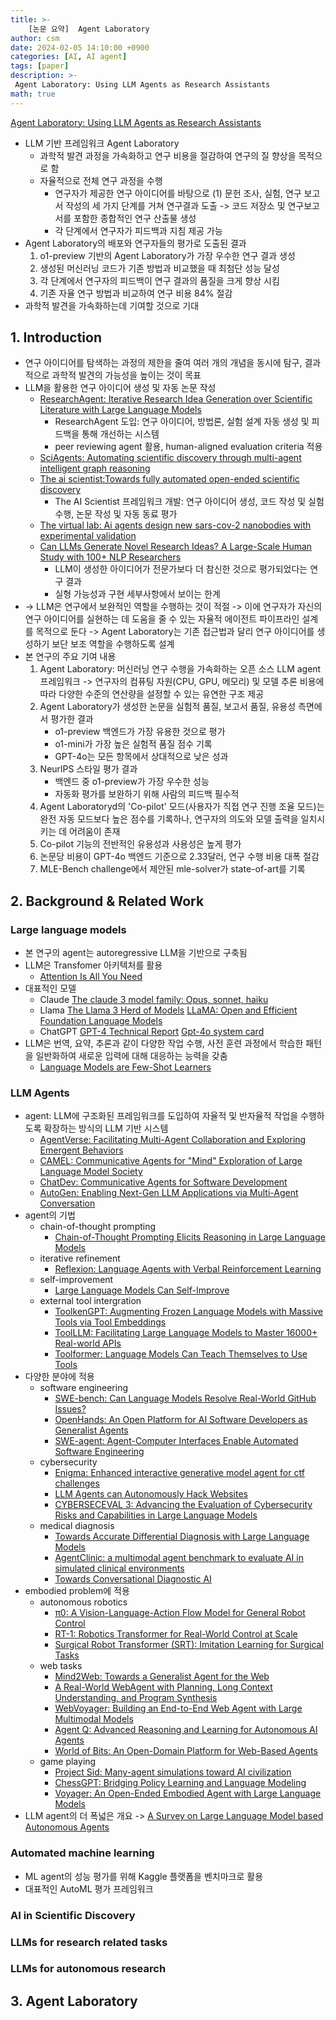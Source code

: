 ```yaml
---
title: >-
    [논문 요약]  Agent Laboratory
author: csm
date: 2024-02-05 14:10:00 +0900
categories: [AI, AI agent]
tags: [paper]
description: >-
 Agent Laboratory: Using LLM Agents as Research Assistants
math: true
---
```


[Agent Laboratory: Using LLM Agents as Research Assistants](https://arxiv.org/abs/2501.04227)

- LLM 기반 프레임워크 Agent Laboratory
	- 과학적 발견 과정을 가속화하고 연구 비용을 절감하여 연구의 질 향상을 목적으로 함
	- 자율적으로 전체 연구 과정을 수행
		- 연구자가 제공한 연구 아이디어를 바탕으로 (1) 문헌 조사, 실험, 연구 보고서 작성의 세 가지 단계를 거쳐 연구결과 도출 -> 코드 저장소 및 연구보고서를 포함한 종합적인 연구 산출물 생성
		- 각 단계에서 연구자가 피드백과 지침 제공 가능
- Agent Laboratory의 배포와 연구자들의 평가로 도출된 결과
	1. o1-preview 기반의 Agent Laboratory가 가장 우수한 연구 결과 생성
	2. 생성된 머신러닝 코드가 기존 방법과 비교했을 때 최첨단 성능 달성
	3. 각 단계에서 연구자의 피드백이 연구 결과의 품질을 크게 향상 시킴
	4. 기존 자율 연구 방법과 비교하여 연구 비용 84% 절감
- 과학적 발견을 가속화하는데 기여할 것으로 기대

## 1. Introduction

- 연구 아이디어를 탐색하는 과정의 제한을 줄여 여러 개의 개념을 동시에 탐구, 결과적으로 과학적 발견의 가능성을 높이는 것이 목표
- LLM을 활용한 연구 아이디어 생성 및 자동 논문 작성
	- [ResearchAgent: Iterative Research Idea Generation over Scientific Literature with Large Language Models](https://arxiv.org/abs/2404.07738)
		- ResearchAgent 도입: 연구 아이디어, 방법론, 실험 설계 자동 생성 및 피드백을 통해 개선하는 시스템
		- peer reviewing agent 활용, human-aligned evaluation criteria 적용 
	- [SciAgents: Automating scientific discovery through multi-agent intelligent graph reasoning](https://arxiv.org/abs/2409.05556)
	- [The ai scientist:Towards fully automated open-ended scientific discovery](https://arxiv.org/abs/2408.06292)
		- The AI Scientist 프레임워크 개발: 연구 아이디어 생성, 코드 작성 및 실험 수행, 논문 작성 및 자동 동료 평가
	- [The virtual lab: Ai agents design new sars-cov-2 nanobodies with experimental validation](https://www.biorxiv.org/content/10.1101/2024.11.11.623004v1)
	- [Can LLMs Generate Novel Research Ideas? A Large-Scale Human Study with 100+ NLP Researchers](https://arxiv.org/abs/2409.04109)
		- LLM이 생성한 아이디어가 전문가보다 더 참신한 것으로 평가되었다는 연구 결과
		- 실형 가능성과 구현 세부사항에서 보이는 한계
- -> LLM은 연구에서 보완적인 역할을 수행하는 것이 적절 -> 이에 연구자가 자신의 연구 아이디어를 실현하는 데 도움을 줄 수 있는 자율적 에이전트 파이프라인 설계를 목적으로 둔다 -> Agent Laboratory는 기존 접근법과 달리 연구 아이디어를 생성하기 보단 보조 역할을 수행하도록 설계
- 본 연구의 주요 기여 내용
	1. Agent Laboratory: 머신러닝 연구 수행을 가속화하는 오픈 소스 LLM agent 프레임워크 -> 연구자의 컴퓨팅 자원(CPU, GPU, 메모리) 및 모델 추론 비용에 따라 다양한 수준의 연산량을 설정할 수 있는 유연한 구조 제공
	2. Agent Laboratory가 생성한 논문을 실험적 품질, 보고서 품질, 유용성 측면에서 평가한 결과
		- o1-preview 백엔드가 가장 유용한 것으로 평가
		- o1-mini가 가장 높은 실험적 품질 점수 기록
		- GPT-4o는 모든 항목에서 상대적으로 낮은 성과
	3. NeurlPS 스타일 평가 결과
		- 백엔드 중 o1-preview가 가장 우수한 성능
		- 자동화 평가를 보완하기 위해 사람의 피드백 필수적
	4. Agent Laboratoryd의 'Co-pilot' 모드(사용자가 직접 연구 진행 조율 모드)는 완전 자동 모드보다 높은 점수를 기록하나, 연구자의 의도와 모델 출력을 일치시키는 데 어려움이 존재
	5. Co-pilot 기능의 전반적인 유용성과 사용성은 높게 평가
	6. 논문당 비용이 GPT-4o 백엔드 기준으로 2.33달러, 연구 수행 비용 대폭 절감
	7. MLE-Bench challenge에서 제안된 mle-solver가 state-of-art를 기록

## 2. Background & Related Work

### Large language models
- 본 연구의 agent는 autoregressive LLM을 기반으로 구축됨
- LLM은 Transfomer 아키텍처를 활용
	- [Attention Is All You Need](https://arxiv.org/abs/1706.03762)
- 대표적인 모델
	- Claude [The claude 3 model family: Opus, sonnet, haiku](https://www.semanticscholar.org/paper/The-Claude-3-Model-Family%3A-Opus%2C-Sonnet%2C-Haiku/de8ba9b01c9ab7cbabf5c33b80b7bbc618857627?utm_source=direct_link)
	- Llama [The Llama 3 Herd of Models](https://arxiv.org/abs/2407.21783) [LLaMA: Open and Efficient Foundation Language Models
](https://arxiv.org/abs/2302.13971)
	- ChatGPT [GPT-4 Technical Report](https://arxiv.org/abs/2303.08774) [Gpt-4o system card](https://arxiv.org/abs/2410.21276)
- LLM은 번역, 요약, 추론과 같이 다양한 작업 수행, 사전 훈련 과정에서 학습한 패턴을 일반화하여 새로운 입력에 대해 대응하는 능력을 갖춤
	- [Language Models are Few-Shot Learners](https://arxiv.org/abs/2005.14165)

### LLM Agents
- agent: LLM에 구조화된 프레임워크를 도입하여 자율적 및 반자율적 작업을 수행하도록 확장하는 방식의 LLM 기반 시스템
	- [AgentVerse: Facilitating Multi-Agent Collaboration and Exploring Emergent Behaviors](https://arxiv.org/abs/2308.10848)
	- [CAMEL: Communicative Agents for "Mind" Exploration of Large Language Model Society](https://arxiv.org/abs/2303.17760)
	- [ChatDev: Communicative Agents for Software Development](https://arxiv.org/abs/2307.07924)
	- [AutoGen: Enabling Next-Gen LLM Applications via Multi-Agent Conversation](https://arxiv.org/abs/2308.08155)
- agent의 기법
	- chain-of-thought prompting
		- [Chain-of-Thought Prompting Elicits Reasoning in Large Language Models](https://arxiv.org/abs/2201.11903)
	- iterative refinement
		- [Reflexion: Language Agents with Verbal Reinforcement Learning](https://arxiv.org/abs/2303.11366)
	- self-improvement
		- [Large Language Models Can Self-Improve](https://arxiv.org/abs/2210.11610)
	- external tool intergration
		- [ToolkenGPT: Augmenting Frozen Language Models with Massive Tools via Tool Embeddings](https://arxiv.org/abs/2305.11554)
		- [ToolLLM: Facilitating Large Language Models to Master 16000+ Real-world APIs](https://arxiv.org/abs/2307.16789)
		- [Toolformer: Language Models Can Teach Themselves to Use Tools](https://openreview.net/forum?id=Yacmpz84TH)
- 다양한 분야에 적용
	- software engineering
		- [SWE-bench: Can Language Models Resolve Real-World GitHub Issues?](https://arxiv.org/abs/2310.06770)
		- [OpenHands: An Open Platform for AI Software Developers as Generalist Agents](https://arxiv.org/abs/2407.16741)
		- [SWE-agent: Agent-Computer Interfaces Enable Automated Software Engineering](https://arxiv.org/abs/2405.15793)
	- cybersecurity
		- [Enigma: Enhanced interactive generative model agent for ctf challenges](https://arxiv.org/abs/2409.16165)
		- [LLM Agents can Autonomously Hack Websites](https://arxiv.org/abs/2402.06664)
		- [CYBERSECEVAL 3: Advancing the Evaluation of Cybersecurity Risks and Capabilities in Large Language Models](https://arxiv.org/abs/2408.01605)
	- medical diagnosis
		- [Towards Accurate Differential Diagnosis with Large Language Models](https://arxiv.org/abs/2312.00164)
		- [AgentClinic: a multimodal agent benchmark to evaluate AI in simulated clinical environments](https://arxiv.org/abs/2405.07960)
		- [Towards Conversational Diagnostic AI](https://arxiv.org/abs/2401.05654)
- embodied problem에 적용
	- autonomous robotics
		- [π0: A Vision-Language-Action Flow Model for General Robot Control](https://arxiv.org/abs/2410.24164)
		- [RT-1: Robotics Transformer for Real-World Control at Scale](https://arxiv.org/abs/2212.06817)
		- [Surgical Robot Transformer (SRT): Imitation Learning for Surgical Tasks](https://arxiv.org/abs/2407.12998)
	- web tasks
		- [Mind2Web: Towards a Generalist Agent for the Web](https://arxiv.org/abs/2306.06070)
		- [A Real-World WebAgent with Planning, Long Context Understanding, and Program Synthesis](https://arxiv.org/abs/2307.12856)
		- [WebVoyager: Building an End-to-End Web Agent with Large Multimodal Models](https://arxiv.org/abs/2401.13919)
		- [Agent Q: Advanced Reasoning and Learning for Autonomous AI Agents](https://arxiv.org/abs/2408.07199)
		- [World of Bits: An Open-Domain Platform for Web-Based Agents](https://proceedings.mlr.press/v70/shi17a.html)
	- game playing
		- [Project Sid: Many-agent simulations toward AI civilization](https://arxiv.org/abs/2411.00114)
		- [ChessGPT: Bridging Policy Learning and Language Modeling](https://arxiv.org/abs/2306.09200)
		- [Voyager: An Open-Ended Embodied Agent with Large Language Models](https://arxiv.org/abs/2305.16291)
- LLM agent의 더 폭넓은 개요 -> [A Survey on Large Language Model based Autonomous Agents](https://arxiv.org/abs/2308.11432)

### Automated machine learning
- ML agent의 성능 평가를 위해 Kaggle 플랫폼을 벤치마크로 활용
- 대표적인 AutoML 평가 프레임워크


### AI in Scientific Discovery

### LLMs for research related tasks

### LLMs for autonomous research

## 3. Agent Laboratory









